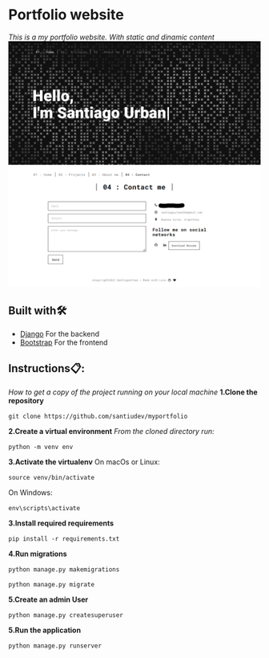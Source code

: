# Portfolio website
_This is a my portfolio website. With static and dinamic content_
![](img-readme/home.png)
![](img-readme/contact.png)

## Built with🛠️
* [Django](https://www.djangoproject.com/) For the backend
* [Bootstrap](https://getbootstrap.com/) For the frontend

## Instructions📋:
_How to get a copy of the project running on your local machine_
<strong>1.Clone the repository</strong>
```
git clone https://github.com/santiudev/myportfolio
```
<strong>2.Create a virtual environment</strong>
_From the cloned directory run:_
```
python -m venv env
```
<strong>3.Activate the virtualenv</strong>
On macOs or Linux:
```
source venv/bin/activate
```
On Windows:
```
env\scripts\activate
```
<strong>3.Install required requirements</strong>
```
pip install -r requirements.txt
```
<strong>4.Run migrations</strong>
```
python manage.py makemigrations
```
```
python manage.py migrate
```
<strong>5.Create an admin User</strong>
```
python manage.py createsuperuser
```
<strong>5.Run the application</strong>
```
python manage.py runserver
```
